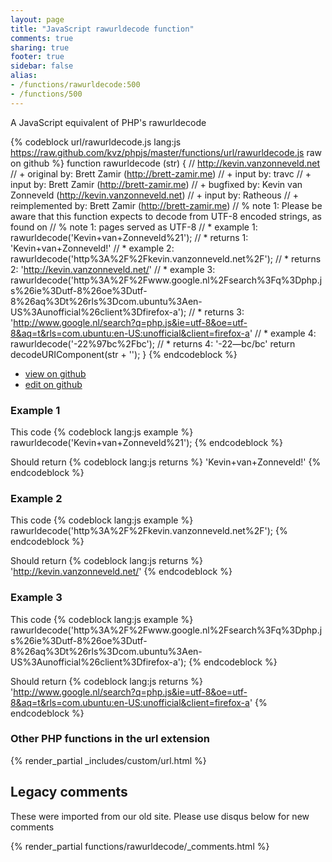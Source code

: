 ```yaml
---
layout: page
title: "JavaScript rawurldecode function"
comments: true
sharing: true
footer: true
sidebar: false
alias:
- /functions/rawurldecode:500
- /functions/500
---
```

<!-- Generated by Rakefile:build -->
A JavaScript equivalent of PHP's rawurldecode

{% codeblock url/rawurldecode.js lang:js https://raw.github.com/kvz/phpjs/master/functions/url/rawurldecode.js raw on github %}
function rawurldecode (str) {
  // http://kevin.vanzonneveld.net
  // +   original by: Brett Zamir (http://brett-zamir.me)
  // +      input by: travc
  // +      input by: Brett Zamir (http://brett-zamir.me)
  // +   bugfixed by: Kevin van Zonneveld (http://kevin.vanzonneveld.net)
  // +      input by: Ratheous
  // +      reimplemented by: Brett Zamir (http://brett-zamir.me)
  // %        note 1: Please be aware that this function expects to decode from UTF-8 encoded strings, as found on
  // %        note 1: pages served as UTF-8
  // *     example 1: rawurldecode('Kevin+van+Zonneveld%21');
  // *     returns 1: 'Kevin+van+Zonneveld!'
  // *     example 2: rawurldecode('http%3A%2F%2Fkevin.vanzonneveld.net%2F');
  // *     returns 2: 'http://kevin.vanzonneveld.net/'
  // *     example 3: rawurldecode('http%3A%2F%2Fwww.google.nl%2Fsearch%3Fq%3Dphp.js%26ie%3Dutf-8%26oe%3Dutf-8%26aq%3Dt%26rls%3Dcom.ubuntu%3Aen-US%3Aunofficial%26client%3Dfirefox-a');
  // *     returns 3: 'http://www.google.nl/search?q=php.js&ie=utf-8&oe=utf-8&aq=t&rls=com.ubuntu:en-US:unofficial&client=firefox-a'
  // *     example 4: rawurldecode('-22%97bc%2Fbc');
  // *     returns 4: '-22—bc/bc'
  return decodeURIComponent(str + '');
}
{% endcodeblock %}

 - [view on github](https://github.com/kvz/phpjs/blob/master/functions/url/rawurldecode.js)
 - [edit on github](https://github.com/kvz/phpjs/edit/master/functions/url/rawurldecode.js)

### Example 1
This code
{% codeblock lang:js example %}
rawurldecode('Kevin+van+Zonneveld%21');
{% endcodeblock %}

Should return
{% codeblock lang:js returns %}
'Kevin+van+Zonneveld!'
{% endcodeblock %}

### Example 2
This code
{% codeblock lang:js example %}
rawurldecode('http%3A%2F%2Fkevin.vanzonneveld.net%2F');
{% endcodeblock %}

Should return
{% codeblock lang:js returns %}
'http://kevin.vanzonneveld.net/'
{% endcodeblock %}

### Example 3
This code
{% codeblock lang:js example %}
rawurldecode('http%3A%2F%2Fwww.google.nl%2Fsearch%3Fq%3Dphp.js%26ie%3Dutf-8%26oe%3Dutf-8%26aq%3Dt%26rls%3Dcom.ubuntu%3Aen-US%3Aunofficial%26client%3Dfirefox-a');
{% endcodeblock %}

Should return
{% codeblock lang:js returns %}
'http://www.google.nl/search?q=php.js&ie=utf-8&oe=utf-8&aq=t&rls=com.ubuntu:en-US:unofficial&client=firefox-a'
{% endcodeblock %}


### Other PHP functions in the url extension
{% render_partial _includes/custom/url.html %}
## Legacy comments
These were imported from our old site. Please use disqus below for new comments
<div style="overflow-y: scroll; max-height: 500px;">
{% render_partial functions/rawurldecode/_comments.html %}
</div>
